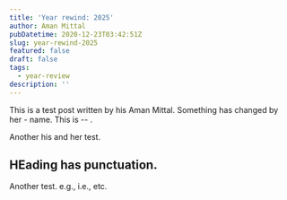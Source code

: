 ```yaml
---
title: 'Year rewind: 2025'
author: Aman Mittal
pubDatetime: 2020-12-23T03:42:51Z
slug: year-rewind-2025
featured: false
draft: false
tags:
  - year-review
description: ''
---
```


This is a test post written by his Aman Mittal. Something has changed by her - name.
This is -- .

Another his and her test.

## HEading has punctuation.

Another test. e.g., i.e., etc.
